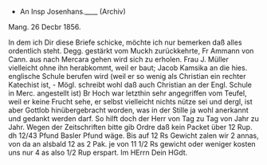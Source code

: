 + An Insp Josenhans.____ (Archiv)

 Mang. 26 Decbr 1856.

In dem ich Dir diese Briefe schicke, möchte ich nur bemerken daß alles ordentlich steht. Degg. gestärkt vom Muckh zurückkehrte, Fr Ammann von Cann. aus nach Mercara gehen wird sich zu erholen. Frau J. Müller vielleicht ohne ihn herabkommt, weil er baut; Jacob Kamsika an die hies. englische Schule berufen wird (weil er so wenig als Christian ein rechter Katechist ist, - Mögl. schreibt wohl daß auch Christian an der Engl. Schule in Merc. angestellt ist) Br Hoch war letzthin sehr angegriffen vom Teufel, weil er keine Frucht sehe, er selbst vielleicht nichts nütze sei und dergl, ist aber Gottlob hinübergebracht worden, was in der Stille ja wohl anerkannt und gedankt werden darf. So hilft doch der Herr von Tag zu Tag von Jahr zu Jahr. 
Wegen der Zeitschriften bitte gib Ordre daß kein Packet über 12 Rup. dh 12/43 Pfund Basler Pfund wäge. Bis auf 12 Rs Gewicht zalen wir 2 annas, von da an alsbald 12 as 2 Pak. je von 11 1/2 Rs gewicht oder weniger kosten uns nur 4 as also 1/2 Rup erspart.
 Im HErrn Dein HGdt.

